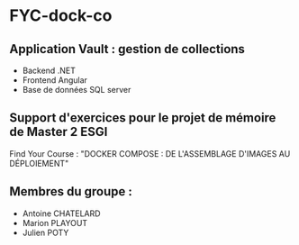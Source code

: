 # FYC-dock-co

## Application Vault : gestion de collections
- Backend .NET
- Frontend Angular
- Base de données SQL server

## Support d'exercices pour le projet de mémoire de Master 2 ESGI
Find Your Course : "DOCKER COMPOSE : DE L'ASSEMBLAGE D'IMAGES AU DÉPLOIEMENT"

## Membres du groupe :
- Antoine CHATELARD
- Marion PLAYOUT
- Julien POTY
